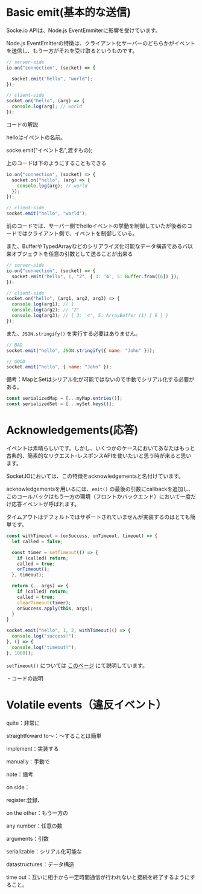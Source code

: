 # Basic emit(基本的な送信)

Socke.io APIは、Node.js EventEmmiterに影響を受けています。


Node.js EventEmitterの特徴は、クライアント化サーバーのどちらかがイベントを送信し、もう一方がそれを受け取るというものです。

```javascript
// server-side
io.on("connection", (socket) => {

  socket.emit("hello", "world");
});

// client-side
socket.on("hello", (arg) => {
  console.log(arg); // world
});
```

コードの解説

helloはイベントの名前。


socke.emit("イベント名",渡すもの);


上のコードは下のようにすることもできる

```javascript
io.on("connection", (socket) => {
  socket.on("hello", (arg) => {
    console.log(arg); // world
  });
});

// client-side
socket.emit("hello", "world");
```

前のコードでは、サーバー側でhelloイベントの挙動を制御していたが後者のコードではクライアント側で、イベントを制御している。

また、BufferやTypedArrayなどのシリアライズ化可能なデータ構造であるバ以来オブジェクトを任意の引数として送ることが出来る


```javascript
// server-side
io.on("connection", (socket) => {
  socket.emit("hello", 1, "2", { 3: '4', 5: Buffer.from([6]) });
});

// client-side
socket.on("hello", (arg1, arg2, arg3) => {
  console.log(arg1); // 1
  console.log(arg2); // "2"
  console.log(arg3); // { 3: '4', 5: ArrayBuffer (1) [ 6 ] }
});
```

また、```JSON.stringify()```
を実行する必要はありません。

```javascript
// BAD
socket.emit("hello", JSON.stringify({ name: "John" }));

// GOOD
socket.emit("hello", { name: "John" });
```

備考：MapとSetはシリアル化が可能ではないので手動でシリアル化する必要がある。


```javascript
const serializedMap = [...myMap.entries()];
const serializedSet = [...mySet.keys()];
```

# Acknowledgements(応答)

イベントは素晴らしいです。しかし、いくつかのケースにおいてあなたはもっと古典的、簡素的なリクエスト-レスポンスAPIを使いたいと思う時が来ると思います。


Socket.IOにおいては、この特徴をacknowledgementsと名付けています。


acknowledgementsを用いるには、```emit()```
の最後の引数にcallbackを追加し、このコールバックはもう一方の環境（フロントかバックエンド）において一度だけ応答イベントが呼ばれます。



タイムアウトはデフォルトではサポートされていませんが実装するのはとても簡単です。



```javascript
const withTimeout = (onSuccess, onTimeout, timeout) => {
  let called = false;

  const timer = setTimeout(() => {
    if (called) return;
    called = true;
    onTimeout();
  }, timeout);

  return (...args) => {
    if (called) return;
    called = true;
    clearTimeout(timer);
    onSuccess.apply(this, args);
  }
}

socket.emit("hello", 1, 2, withTimeout(() => {
  console.log("success!");
}, () => {
  console.log("timeout!");
}, 1000));
```

```setTimeout()```
については
[このページ]()
にて説明しています。

・コードの説明



# Volatile events（違反イベント）

quite：非常に

straightfoward to～：～することは簡単


implement：実装する


manually：手動で


note：備考



on side：


register:登録、


on the other：もう一方の


any number：任意の数


arguments：引数


serializable：シリアル化可能な


datastructures：データ構造


time out：互いに相手から一定時間通信が行われないと接続を終了するようにすること。
